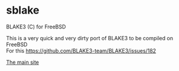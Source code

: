 # sblake
BLAKE3 (C) for FreeBSD

This is a very quick and very dirty port of BLAKE3 to be compiled on FreeBSD  
For this
https://github.com/BLAKE3-team/BLAKE3/issues/182

[The main site](https://github.com/BLAKE3-team/BLAKE3)

